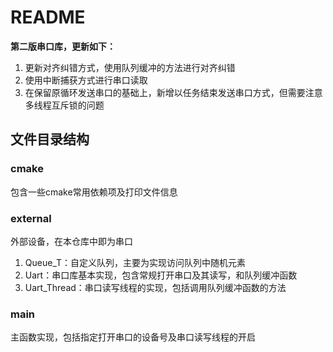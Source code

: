 # README

**第二版串口库，更新如下：**

1. 更新对齐纠错方式，使用队列缓冲的方法进行对齐纠错
2. 使用中断捕获方式进行串口读取
3. 在保留原循环发送串口的基础上，新增以任务结束发送串口方式，但需要注意多线程互斥锁的问题

## 文件目录结构

### cmake

包含一些cmake常用依赖项及打印文件信息

### external

外部设备，在本仓库中即为串口

1. Queue_T：自定义队列，主要为实现访问队列中随机元素
2. Uart：串口库基本实现，包含常规打开串口及其读写，和队列缓冲函数
3. Uart_Thread：串口读写线程的实现，包括调用队列缓冲函数的方法

### main

主函数实现，包括指定打开串口的设备号及串口读写线程的开启
